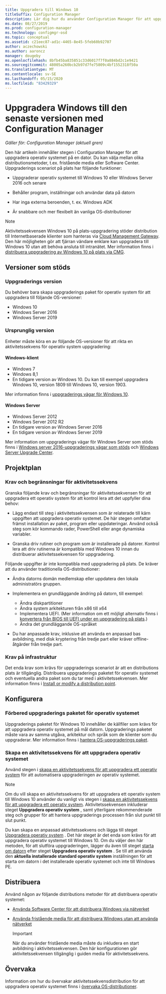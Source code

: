 ```yaml
---
title: Uppgradera till Windows 10
titleSuffix: Configuration Manager
description: Lär dig hur du använder Configuration Manager för att uppgradera ett operativ system från Windows 7 eller senare till Windows 10.
ms.date: 08/27/2019
ms.prod: configuration-manager
ms.technology: configmgr-osd
ms.topic: conceptual
ms.assetid: c21eec87-ad1c-4465-8e45-5feb60b92707
author: aczechowski
ms.author: aaroncz
manager: dougeby
ms.openlocfilehash: 8bfb45ba835851c33d6017f7f0a884bd2c1e9421
ms.sourcegitcommit: 48005a260bcb2b97d7fe75809c4bf1552318f50a
ms.translationtype: MT
ms.contentlocale: sv-SE
ms.lasthandoff: 05/15/2020
ms.locfileid: "83429329"
---
```

# <a name="upgrade-windows-to-the-latest-version-with-configuration-manager"></a>Uppgradera Windows till den senaste versionen med Configuration Manager

*Gäller för: Configuration Manager (aktuell gren)*

Den här artikeln innehåller stegen i Configuration Manager för att uppgradera operativ systemet på en dator. Du kan välja mellan olika distributionsmetoder, t.ex. fristående media eller Software Center. Uppgraderings scenariot på plats har följande funktioner:  

- Uppgraderar operativ systemet till Windows 10 eller Windows Server 2016 och senare

- Behåller program, inställningar och användar data på datorn

- Har inga externa beroenden, t. ex. Windows ADK

- Är snabbare och mer flexibelt än vanliga OS-distributioner

> [!Note]  
> Aktivitetssekvensen Windows 10 på plats-uppgradering stöder distribution till Internetbaserade klienter som hanteras via [Cloud Management Gateway](../../core/clients/manage/cmg/plan-cloud-management-gateway.md). Den här möjligheten gör att fjärran vändare enklare kan uppgradera till Windows 10 utan att behöva ansluta till intranätet. Mer information finns i [distribuera uppgradering av Windows 10 på plats via CMG](deploy-a-task-sequence.md#deploy-windows-10-in-place-upgrade-via-cmg). <!-- 1357149 -->


## <a name="supported-versions"></a>Versioner som stöds

### <a name="upgrade-version"></a>Uppgraderings version

Du behöver bara skapa uppgraderings paket för operativ system för att uppgradera till följande OS-versioner:

- Windows 10
- Windows Server 2016
- Windows Server 2019

### <a name="original-version"></a>Ursprunglig version

Enheter måste köra en av följande OS-versioner för att rikta en aktivitetssekvens för operativ system uppgradering:

#### <a name="windows-client"></a>Windows-klient

- Windows 7
- Windows 8,1
- En tidigare version av Windows 10. Du kan till exempel uppgradera Windows 10, version 1809 till Windows 10, version 1903.  

Mer information finns i [uppgraderings vägar för Windows 10](https://docs.microsoft.com/windows/deployment/upgrade/windows-10-upgrade-paths).

#### <a name="windows-server"></a>Windows Server

- Windows Server 2012
- Windows Server 2012 R2
- En tidigare version av Windows Server 2016
- En tidigare version av Windows Server 2019

Mer information om uppgraderings vägar för Windows Server som stöds finns i [Windows server 2016-uppgraderings vägar som stöds](https://docs.microsoft.com/windows-server/get-started/supported-upgrade-paths#upgrading-previous-retail-versions-of-windows-server-to-windows-server-2016) och [Windows Server Upgrade Center](https://aka.ms/upgradecenter).


## <a name="plan"></a><a name="BKMK_Plan"></a>Projektplan  

### <a name="task-sequence-requirements-and-limitations"></a>Krav och begränsningar för aktivitetssekvens

Granska följande krav och begränsningar för aktivitetssekvensen för att uppgradera ett operativ system för att kontrol lera att det uppfyller dina behov:  

- Lägg endast till steg i aktivitetssekvensen som är relaterade till kärn uppgiften att uppgradera operativ systemet. De här stegen omfattar främst installation av paket, program eller uppdateringar. Använd också steg som kör kommando rader, PowerShell eller ange dynamiska variabler.  

- Granska driv rutiner och program som är installerade på datorer. Kontrol lera att driv rutinerna är kompatibla med Windows 10 innan du distribuerar aktivitetssekvensen för uppgradering.  

Följande uppgifter är inte kompatibla med uppgradering på plats. De kräver att du använder traditionella OS-distributioner:  

- Ändra datorns domän medlemskap eller uppdatera den lokala administratörs gruppen.  

- Implementera en grundläggande ändring på datorn, till exempel:

  - Ändra diskpartitioner
  - Ändra system arkitekturen från x86 till x64
  - Implementera UEFI. (Mer information om ett möjligt alternativ finns i [konvertera från BIOS till UEFI under en uppgradering på plats](task-sequence-steps-to-manage-bios-to-uefi-conversion.md#bkmk_ipu).)
  - Ändra det grundläggande OS-språket  

- Du har anpassade krav, inklusive att använda en anpassad bas avbildning, med disk kryptering från tredje part eller kräver offline-åtgärder från tredje part.  

### <a name="infrastructure-requirements"></a>Krav på infrastruktur  

Det enda krav som krävs för uppgraderings scenariot är att en distributions plats är tillgänglig. Distribuera uppgraderings paketet för operativ systemet och eventuella andra paket som du tar med i aktivitetssekvensen. Mer information finns i [Install or modify a distribution point](../../core/servers/deploy/configure/install-and-configure-distribution-points.md).


## <a name="configure"></a><a name="BKMK_Configure"></a>Konfigurera  

### <a name="prepare-the-os-upgrade-package"></a>Förbered uppgraderings paketet för operativ systemet  

Uppgraderings paketet för Windows 10 innehåller de källfiler som krävs för att uppgradera operativ systemet på mål datorn. Uppgraderings paketet måste vara av samma utgåva, arkitektur och språk som de klienter som du uppgraderar. Mer information finns i [hantera OS-uppgraderings paket](../get-started/manage-operating-system-upgrade-packages.md).  

### <a name="create-a-task-sequence-to-upgrade-the-os"></a>Skapa en aktivitetssekvens för att uppgradera operativ systemet  

Använd stegen i [skapa en aktivitetssekvens för att uppgradera ett operativ system](create-a-task-sequence-to-upgrade-an-operating-system.md) för att automatisera uppgraderingen av operativ systemet.  

> [!NOTE]  
> Om du vill skapa en aktivitetssekvens för att uppgradera ett operativ system till Windows 10 använder du vanligt vis stegen i [skapa en aktivitetssekvens för att uppgradera ett operativ system](create-a-task-sequence-to-upgrade-an-operating-system.md). Aktivitetssekvensen inkluderar steget **Uppgradera operativ system** , samt ytterligare rekommenderade steg och grupper för att hantera uppgraderings processen från slut punkt till slut punkt.
>
> Du kan skapa en anpassad aktivitetssekvens och lägga till steget [Uppgradera operativ system](../understand/task-sequence-steps.md#BKMK_UpgradeOS) . Det här steget är det enda som krävs för att uppgradera operativ systemet till Windows 10. Om du väljer den här metoden, för att slutföra uppgraderingen, lägger du även till steget [starta om datorn](../understand/task-sequence-steps.md#BKMK_RestartComputer) efter steget **Uppgradera operativ system** . Se till att använda den **aktuella installerade standard operativ system** inställningen för att starta om datorn i det installerade operativ systemet och inte till Windows PE.  


## <a name="deploy"></a><a name="BKMK_Deploy"></a>Distribuera  

Använd någon av följande distributions metoder för att distribuera operativ systemet:  

- [Använda Software Center för att distribuera Windows via nätverket](use-software-center-to-deploy-windows-over-the-network.md)  

- [Använda fristående media för att distribuera Windows utan att använda nätverket](use-stand-alone-media-to-deploy-windows-without-using-the-network.md)  

  > [!IMPORTANT]  
  > När du använder fristående media måste du inkludera en start avbildning i aktivitetssekvensen. Den här konfigurationen gör aktivitetssekvensen tillgänglig i guiden media för aktivitetssekvens.


## <a name="monitor"></a>Övervaka  

Information om hur du övervakar aktivitetssekvensdistribution för att uppgradera operativ systemet finns i [övervaka OS-distributioner](monitor-operating-system-deployments.md).  
